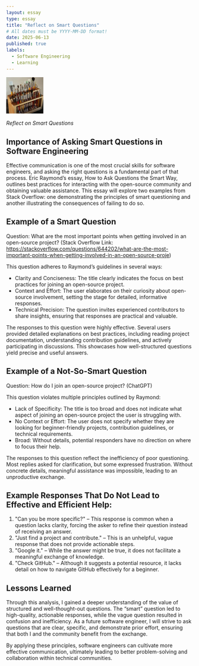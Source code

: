 ```yaml
---
layout: essay
type: essay
title: "Reflect on Smart Questions"
# All dates must be YYYY-MM-DD format!
date: 2025-06-13
published: true
labels:
  - Software Engineering
  - Learning
---
```


<img width="100px" class="rounded float-start pe-4" src="../img/igniting/paintbrushes.jpg">

*Reflect on Smart Questions*

## Importance of Asking Smart Questions in Software Engineering

Effective communication is one of the most crucial skills for software engineers, and asking the right questions is a fundamental part of that process. Eric Raymond’s essay, How to Ask Questions the Smart Way, outlines best practices for interacting with the open-source community and obtaining valuable assistance. This essay will explore two examples from Stack Overflow: one demonstrating the principles of smart questioning and another illustrating the consequences of failing to do so.

## Example of a Smart Question

Question: What are the most important points when getting involved in an open-source project?
(Stack Overflow Link: https://stackoverflow.com/questions/644202/what-are-the-most-important-points-when-getting-involved-in-an-open-source-proje)

This question adheres to Raymond’s guidelines in several ways:
- Clarity and Conciseness: The title clearly indicates the focus on best practices for joining an open-source project.
- Context and Effort: The user elaborates on their curiosity about open-source involvement, setting the stage for detailed, informative responses.
- Technical Precision: The question invites experienced contributors to share insights, ensuring that responses are practical and valuable.

The responses to this question were highly effective. Several users provided detailed explanations on best practices, including reading project documentation, understanding contribution guidelines, and actively participating in discussions. This showcases how well-structured questions yield precise and useful answers.

## Example of a Not-So-Smart Question

Question: How do I join an open-source project? (ChatGPT)

This question violates multiple principles outlined by Raymond:

- Lack of Specificity: The title is too broad and does not indicate what aspect of joining an open-source project the user is struggling with.
- No Context or Effort: The user does not specify whether they are looking for beginner-friendly projects, contribution guidelines, or technical requirements.
- Broad: Without details, potential responders have no direction on where to focus their help.

The responses to this question reflect the inefficiency of poor questioning. Most replies asked for clarification, but some expressed frustration. Without concrete details, meaningful assistance was impossible, leading to an unproductive exchange.

## Example Responses That Do Not Lead to Effective and Efficient Help:

1. "Can you be more specific?" – This response is common when a question lacks clarity, forcing the asker to refine their question instead of receiving an answer.
2. "Just find a project and contribute." – This is an unhelpful, vague response that does not provide actionable steps.
3. "Google it." – While the answer might be true, it does not facilitate a meaningful exchange of knowledge.
4. "Check GitHub." – Although it suggests a potential resource, it lacks detail on how to navigate GitHub effectively for a beginner.

## Lessons Learned

Through this analysis, I gained a deeper understanding of the value of structured and well-thought-out questions. The “smart” question led to high-quality, actionable responses, while the vague question resulted in confusion and inefficiency. As a future software engineer, I will strive to ask questions that are clear, specific, and demonstrate prior effort, ensuring that both I and the community benefit from the exchange.

By applying these principles, software engineers can cultivate more effective communication, ultimately leading to better problem-solving and collaboration within technical communities.
